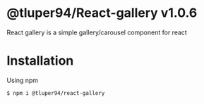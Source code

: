 # @tluper94/React-gallery v1.0.6

React gallery is a simple gallery/carousel component for react

# Installation
 
 Using npm

```node
$ npm i @tluper94/react-gallery
```